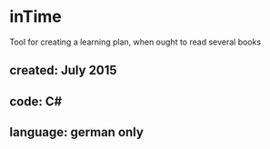 # inTime
Tool for creating a learning plan, when ought to read several books
## created: July 2015
## code: C#
## language: german only
